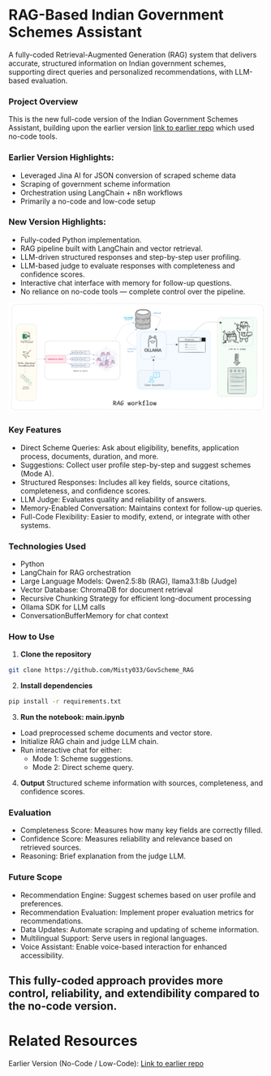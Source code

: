 # RAG-Based Indian Government Schemes Assistant
A fully-coded Retrieval-Augmented Generation (RAG) system that delivers accurate, structured information on Indian government schemes, supporting direct queries and personalized recommendations, with LLM-based evaluation.


### Project Overview
This is the new full-code version of the Indian Government Schemes Assistant, building upon the earlier version [link to earlier repo](https://github.com/Misty033/Government-Scheme-retrival-system-using-LLMs) which used no-code tools.

### Earlier Version Highlights:
- Leveraged Jina AI for JSON conversion of scraped scheme data
- Scraping of government scheme information
- Orchestration using LangChain + n8n workflows
- Primarily a no-code and low-code setup

### New Version Highlights:
- Fully-coded Python implementation.
- RAG pipeline built with LangChain and vector retrieval.
- LLM-driven structured responses and step-by-step user profiling.
- LLM-based judge to evaluate responses with completeness and confidence scores.
- Interactive chat interface with memory for follow-up questions.
- No reliance on no-code tools — complete control over the pipeline.

![rag_workflow](rag_workflow/scheme_rag.png)

### Key Features
- Direct Scheme Queries: Ask about eligibility, benefits, application process, documents, duration, and more.
- Suggestions: Collect user profile step-by-step and suggest schemes (Mode A).
- Structured Responses: Includes all key fields, source citations, completeness, and confidence scores.
- LLM Judge: Evaluates quality and reliability of answers.
- Memory-Enabled Conversation: Maintains context for follow-up queries.
- Full-Code Flexibility: Easier to modify, extend, or integrate with other systems.


### Technologies Used
- Python
- LangChain for RAG orchestration
- Large Language Models: Qwen2.5:8b (RAG), llama3.1:8b (Judge)
- Vector Database: ChromaDB for document retrieval
- Recursive Chunking Strategy for efficient long-document processing
- Ollama SDK for LLM calls
- ConversationBufferMemory for chat context



### How to Use

1. **Clone the repository**
```bash
git clone https://github.com/Misty033/GovScheme_RAG
```
2. **Install dependencies**
```bash
pip install -r requirements.txt
```
3. **Run the notebook: main.ipynb**
- Load preprocessed scheme documents and vector store.
- Initialize RAG chain and judge LLM chain.
- Run interactive chat for either:
  - Mode 1: Scheme suggestions.
  - Mode 2: Direct scheme query.
4. **Output**
   Structured scheme information with sources, completeness, and confidence scores.



### Evaluation
- Completeness Score: Measures how many key fields are correctly filled.
- Confidence Score: Measures reliability and relevance based on retrieved sources.
- Reasoning: Brief explanation from the judge LLM.


### Future Scope
- Recommendation Engine: Suggest schemes based on user profile and preferences.
- Recommendation Evaluation: Implement proper evaluation metrics for recommendations.
- Data Updates: Automate scraping and updating of scheme information.
- Multilingual Support: Serve users in regional languages.
- Voice Assistant: Enable voice-based interaction for enhanced accessibility.

## This fully-coded approach provides more control, reliability, and extendibility compared to the no-code version.

# Related Resources
Earlier Version (No-Code / Low-Code): [Link to earlier repo](https://github.com/Misty033/Government-Scheme-retrival-system-using-LLMs)

